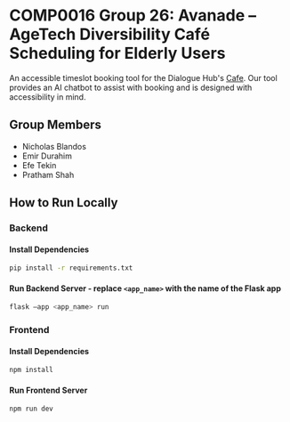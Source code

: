 # COMP0016 Group 26: Avanade – AgeTech Diversibility Café Scheduling for Elderly Users​

An accessible timeslot booking tool for the Dialogue Hub's [Cafe](https://dialoguehub.co.uk/dialogue-cafe). Our tool provides an AI chatbot to assist with booking and is designed with accessibility in mind.

## Group Members
- Nicholas Blandos
- Emir Durahim
- Efe Tekin
- Pratham Shah

## How to Run Locally

### Backend

#### Install Dependencies
```bash
pip install -r requirements.txt
```

#### Run Backend Server - replace `<app_name>` with the name of the Flask app
```bash
flask –app <app_name> run
```
### Frontend

#### Install Dependencies
```bash
npm install
```

#### Run Frontend Server
```bash
npm run dev
```
